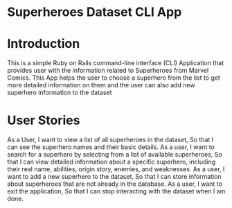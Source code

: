 # Superheroes Dataset CLI App
# Introduction

This is a simple Ruby on Rails command-line interface (CLI) Application that provides user with the information related to Superheroes from Marvel Comics. This App helps the user to choose a superhero from the list to get more detailed information on them and the user can also add new superhero information to the dataset

# User Stories
As a User, I want to view a list of all superheroes in the dataset, So that I can see the superhero names and their basic details.
As a user, I want to search for a superhero by selecting from a list of available superheroes, So that I can view detailed information about a specific superhero, including their real name, abilities, origin story, enemies, and weaknesses.
As a user, I want to add a new superhero to the dataset, So that I can store information about superheroes that are not already in the database.
As a user, I want to exit the application, So that I can stop interacting with the dataset when I am done.
